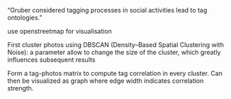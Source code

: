 “Gruber considered tagging processes in social activities lead to tag ontologies.”

use openstreetmap for visualisation

First cluster photos using DBSCAN (Density–Based Spatial Clustering with Noise): a parameter allow to change the size of the cluster, which greatly influences subsequent results

Form a tag-photos matrix to compute tag correlation in every cluster. Can then be visualized as graph where edge width indicates correlation strength.
